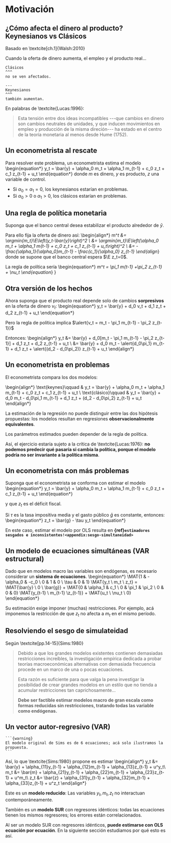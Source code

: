 ```{include} ../math-definitions.md
```

# Motivación


## ¿Cómo afecta el dinero al producto? Keynesianos vs Clásicos

Basado en \textcite[ch.1]{Walsh:2010}


Cuando la oferta de dinero aumenta, el empleo y el producto real...

```{panels}
Clásicos
^^^
no se ven afectados.

---
Keynesianos
^^^
también aumentan.
```

En palabras de \textcite{Lucas:1996}:

>   Esta tensión entre dos ideas incompatibles ---que cambios en dinero son cambios neutrales de unidades, y que inducen movimientos en empleo y producción de la misma direción--- ha estado en el centro de la teoría monetaria al menos desde Hume (1752).


## Un econometrista al rescate

Para resolver este problema, un econometrista estima el modelo
\begin{equation*}
y_t = \bar{y} + \alpha_0 m_t + \alpha_1 m_{t-1} + c_0 z_t + c_1 z_{t-1} + u_t
\end{equation*}
donde $m$ es dinero, $y$ es producto, $z$ una variable de control.

-  Si $\alpha_0=\alpha_1=0$, los keynesianos estarían en problemas.
-  Si $\alpha_0>0$ o $\alpha_1>0$, los clásicos estarían en problemas.

## Una regla de política monetaria

Suponga que el banco central desea estabilizar el producto alrededor de $\bar{y}$.

Para ello fija la oferta de dinero así:
\begin{align*}
m^*_t &= \argmin{m_t}\E\left(y_t-\bar{y}\right)^2 \\
      &= \argmin{m_t}\E\left(\alpha_0 m_t + \alpha_1 m_{t-1} + c_0 z_t + c_1 z_{t-1} + u_t\right)^2 \\
      &= -\frac{\alpha_1}{\alpha_0}m_{t-1} - \frac{c_1}{\alpha_0} z_{t-1}
\end{align*}
donde se supone que el banco central espera $\E z_t=0$.

La regla de política sería
\begin{equation*}
  m^*_t = \pi_1 m_{t-1} +\pi_2 z_{t-1} + \nu_t
\end{equation*}  }


## Otra versión de los hechos

Ahora suponga que el producto real depende solo de cambios **sorpresivos** en la oferta de dinero $\nu_t$:
\begin{equation*}
y_t = \bar{y} + d_0 v_t + d_1 z_t + d_2 z_{t-1} + u_t
\end{equation*}

Pero la regla de política implica $\alert{v_t = m_t - \pi_1 m_{t-1}  - \pi_2 z_{t-1}}$

Entonces:
\begin{align*}
y_t &= \bar{y} + d_0[m_t - \pi_1 m_{t-1}  - \pi_2 z_{t-1}] + d_1 z_t + d_2 z_{t-1} + u_t \\
    &= \bar{y} + d_0 m_t - \alert{d_0\pi_1} m_{t-1} + d_1 z_t + \alert{(d_2 - d_0\pi_2)} z_{t-1} + u_t
\end{align*}

## Un econometrista en problemas
El econometrista compara los dos modelos:


\begin{align*}
\text{keynes}\qquad  & y_t = \bar{y} + \alpha_0 m_t + \alpha_1 m_{t-1} + c_0 z_t + c_1 z_{t-1} + u_t \\
\text{clásico}\qquad & y_t = \bar{y} + d_0 m_t - d_0\pi_1 m_{t-1} + d_1 z_t + (d_2 - d_0\pi_2) z_{t-1} + u_t
\end{align*}

La estimación de la regresión no puede distinguir entre las dos hipótesis propuestas: los modelos resultan en regresiones **observacionalmente equivalentes**.

Los parámetros estimados pueden depender de la regla de política.

Así, el ejercicio estaría sujeto a la crítica de \textcite{Lucas:1976}: **no podemos predecir qué pasaría si cambia la política, porque el modelo podría no ser invariante a la política misma**.



## Un econometrista con más problemas

Suponga que el econometrista se conforma con estimar el modelo
\begin{equation*}
  y_t = \bar{y} + \alpha_0 m_t + \alpha_1 m_{t-1} + c_0 z_t + c_1 z_{t-1} + u_t
\end{equation*}

y que $z_t$ es el déficit fiscal.

Si $\tau$ es la tasa impositiva media y el gasto público $\bar{g}$ es constante, entonces:
\begin{equation*}
  z_t = \bar{g} - \tau y_t
\end{equation*}

En este caso, estimar el modelo por OLS resulta en **{ref}`estimadores sesgados e inconsistentes!<appendix:sesgo-simultaneidad>`**


## Un modelo de ecuaciones simultáneas (VAR estructural)


Dado que en modelos macro las variables son endógenas, es necesario considerar un **sistema de  ecuaciones**.
\begin{equation*}
  \MAT{1 & -\alpha_0 & -c_0 \\ 0 & 1 & 0 \\ \tau & 0 & 1} \MAT{y_t \\ m_t \\ z_t} =
  \MAT{\bar{y} \\ 0 \\ \bar{g}} +    \MAT{0 & \alpha_1 & c_1 \\ 0 & \pi_1 & \pi_2 \\ 0 & 0 & 0} \MAT{y_{t-1} \\ m_{t-1} \\z_{t-1}} +
  \MAT{u_t \\ \nu_t \\ 0}
\end{equation*}

Su estimación exige imponer (muchas) restricciones. Por ejemplo, acá imponemos la restricción de que $z_t$ no afecta a $m_t$ en el mismo período.



## Resolviendo el sesgo de simulateidad
Según \textcite[pp.14-15]{Sims:1980}

>  Debido a que los grandes modelos existentes contienen demasiadas restricciones increíbles, la investigación empírica dedicada a probar teorías macroeconómicas alternativas con demasiada frecuencia procede en un marco de una o pocas ecuaciones.
>
>  Esta razón es suficiente para que valga la pena investigar la posibilidad de crear grandes modelos en un estilo que no tienda a acumular restricciones tan caprichosamente...
>
> **Debe ser factible estimar modelos macro de gran escala como formas reducidas sin restricciones, tratando todas las variable como endógenas.**

## Un vector autor-regresivo (VAR)
````{margin}
```{warning}
El modelo original de Sims es de 6 ecuaciones; acá solo ilustramos la propuesta.
```
````

Así, lo que \textcite{Sims:1980} propone es estimar
\begin{align*}
y_t &= \bar{y} + \alpha_{11}y_{t-1} + \alpha_{12}m_{t-1} + \alpha_{13}z_{t-1} + u^y_t\\
m_t &= \bar{m} + \alpha_{21}y_{t-1} + \alpha_{22}m_{t-1} + \alpha_{23}z_{t-1} + u^m_t\\
z_t &= \bar{z} + \alpha_{31}y_{t-1} + \alpha_{32}m_{t-1} + \alpha_{33}z_{t-1} + u^z_t
\end{align*}

Este es un **modelo reducido**: Las variables $y_t, m_t, z_t$ no interactuan contemporáneamente.

También es un **modelo SUR** con regresores idénticos: todas las ecuaciones tienen los mismos regresores; los errores están correlacionados.

Al ser un modelo SUR con regresores idénticos, **puede estimarse con OLS ecuación por ecuación**. En la siguiente sección estudiamos por qué esto es así.
